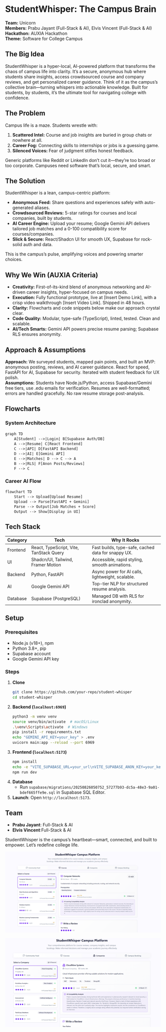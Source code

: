 <xaiArtifact artifact_id="0cdbb0d4-9ba3-4d43-a275-d428b92a0a72" artifact_version_id="19a8ca37-c629-4b8c-b204-f239eb872e91" title="README.md" contentType="text/markdown">

# StudentWhisper: The Campus Brain

**Team:** Unicorn  
**Members:** Prabu Jayant (Full-Stack & AI), Elvis Vincent (Full-Stack & AI)
**Hackathon:** AUXIA Hackathon  
**Theme:** Software for College Campus  

## The Big Idea
StudentWhisper is a hyper-local, AI-powered platform that transforms the chaos of campus life into clarity. It’s a secure, anonymous hub where students share insights, access crowdsourced course and company reviews, and get personalized career guidance. Think of it as the campus’s collective brain—turning whispers into actionable knowledge. Built for students, by students, it’s the ultimate tool for navigating college with confidence.

## The Problem
Campus life is a maze. Students wrestle with:
1. **Scattered Intel:** Course and job insights are buried in group chats or nowhere at all.
2. **Career Fog:** Connecting skills to internships or jobs is a guessing game.
3. **Silenced Voices:** Fear of judgment stifles honest feedback.

Generic platforms like Reddit or LinkedIn don’t cut it—they’re too broad or too corporate. Campuses need software that’s local, secure, and smart.

## The Solution
StudentWhisper is a lean, campus-centric platform:
- **Anonymous Feed:** Share questions and experiences safely with auto-generated aliases.
- **Crowdsourced Reviews:** 5-star ratings for courses and local companies, built by students.
- **AI Career Engine:** Upload your resume; Google Gemini API delivers tailored job matches and a 0-100 compatibility score for courses/companies.
- **Slick & Secure:** React/Shadcn UI for smooth UX, Supabase for rock-solid auth and data.

This is the campus’s pulse, amplifying voices and powering smarter choices.

## Why We Win (AUXIA Criteria)
- **Creativity:** First-of-its-kind blend of anonymous networking and AI-driven career insights, hyper-focused on campus needs.
- **Execution:** Fully functional prototype, live at [Insert Demo Link], with a crisp video walkthrough [Insert Video Link]. Shipped in 48 hours.
- **Clarity:** Flowcharts and code snippets below make our approach crystal clear.
- **Code Quality:** Modular, type-safe (TypeScript), linted, tested. Clean and scalable.
- **AI/Tech Smarts:** Gemini API powers precise resume parsing; Supabase RLS ensures anonymity.

## Approach & Assumptions
**Approach:** We surveyed students, mapped pain points, and built an MVP: anonymous posting, reviews, and AI career guidance. React for speed, FastAPI for AI, Supabase for security. Iterated with student feedback for UX polish.  
**Assumptions:** Students have Node.js/Python, access Supabase/Gemini free tiers, use .edu emails for verification. Resumes are well-formatted; errors are handled gracefully. No raw resume storage post-analysis.

## Flowcharts
### System Architecture
```mermaid
graph TD
    A[Student] -->|Login| B[Supabase Auth/DB]
    A -->|Resume| C[React Frontend]
    C -->|API| D[FastAPI Backend]
    D -->|AI| E[Gemini API]
    E -->|Matches| D --> C --> A
    B -->|RLS| F[Anon Posts/Reviews]
    F --> C
```

### Career AI Flow
```mermaid
flowchart TD
    Start --> Upload[Upload Resume]
    Upload --> Parse[FastAPI + Gemini]
    Parse --> Output[Job Matches + Score]
    Output --> Show[Display in UI]
```

## Tech Stack
| Category   | Tech                              | Why It Rocks                                           |
|------------|-----------------------------------|-------------------------------------------------------|
| Frontend   | React, TypeScript, Vite, TanStack Query | Fast builds, type-safe, cached data for snappy UX.    |
| UI         | Shadcn/UI, Tailwind, Framer Motion | Accessible, rapid styling, smooth animations.         |
| Backend    | Python, FastAPI                   | Async power for AI calls, lightweight, scalable.      |
| AI         | Google Gemini API                 | Top-tier NLP for structured resume analysis.         |
| Database   | Supabase (PostgreSQL)             | Managed DB with RLS for ironclad anonymity.           |

## Setup
### Prerequisites
- Node.js (v18+), npm
- Python 3.8+, pip
- Supabase account
- Google Gemini API key

### Steps
1. **Clone**
   ```bash
   git clone https://github.com/your-repo/student-whisper
   cd student-whisper
   ```
2. **Backend (`localhost:6969`)**
   ```bash
   python3 -m venv venv
   source venv/bin/activate  # macOS/Linux
   .\venv\Scripts\activate  # Windows
   pip install -r requirements.txt
   echo "GEMINI_API_KEY=your_key" > .env
   uvicorn main:app --reload --port 6969
   ```
3. **Frontend (`localhost:5173`)**
   ```bash
   npm install
   echo -e "VITE_SUPABASE_URL=your_url\nVITE_SUPABASE_ANON_KEY=your_key" >> .env
   npm run dev
   ```
4. **Database**
   - Run `supabase/migrations/20250826050752_57277b93-dc5a-48e3-9a01-bdef665ffe9e.sql` in Supabase SQL Editor.
5. **Launch**: Open `http://localhost:5173`.

## Team
- **Prabu Jayant**: Full-Stack & AI
- **Elvis Vincent**:Full-Stack & AI

StudentWhisper is the campus’s heartbeat—smart, connected, and built to empower. Let’s redefine college life.

![StudentWhisper Screenshot](https://github.com/Elvis-NChalant/student-whisper/blob/main/src/Screenshot%202025-08-26%20134031.png)

![StudentWhisper Screenshot](https://github.com/Elvis-NChalant/student-whisper/blob/main/src/Screenshot%202025-08-26%20134101.png)

</xaiArtifact>
